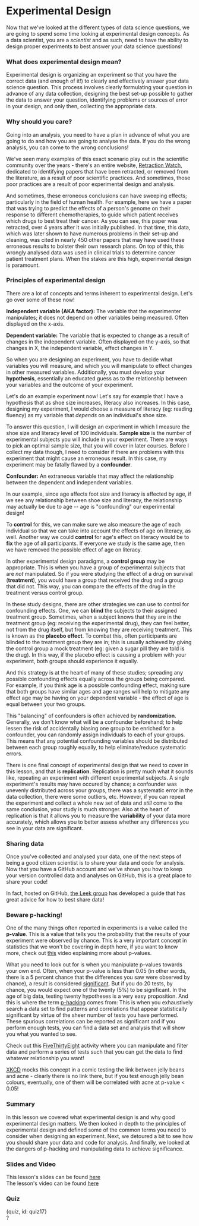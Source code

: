 # Experimental Design

Now that we've looked at the different types of data science questions, we are going to spend some time looking at experimental design concepts. As a data scientist, you are a *scientist* and as such, need to have the ability to design proper experiments to best answer your data science questions! 

### What does experimental design mean? 

Experimental design is organizing an experiment so that you have the correct data (and enough of it!) to clearly and effectively answer your data science question. This process involves clearly formulating your question in advance of any data collection, designing the best set-up possible to gather the data to answer your question, identifying problems or sources of error in your design, and only then, collecting the appropriate data. 

### Why should you care? 

Going into an analysis, you need to have a plan in advance of what you are going to do and how you are going to analyse the data. If you do the wrong analysis, you can come to the wrong conclusions! 

We've seen many examples of this exact scenario play out in the scientific community over the years - there's an entire website, [Retraction Watch](https://retractionwatch.com/), dedicated to identifying papers that have been retracted, or removed from the literature, as a result of poor scientific practices. And sometimes, those poor practices are a result of poor experimental design and analysis.

And sometimes, these erroneous conclusions can have sweeping effects; particularly in the field of human health. For example, here we have a paper that was trying to predict the effects of a person's genome on their response to different chemotherapies, to guide which patient receives which drugs to best treat their cancer. As you can see, this paper was retracted, over 4 years after it was initially published. In that time, this data, which was later shown to have numerous problems in their set-up and cleaning, was cited in nearly 450 other papers that may have used these erroneous results to bolster their own research plans. On top of this, this wrongly analysed data was used in clinical trials to determine cancer patient treatment plans. When the stakes are this high, experimental design is paramount.

### Principles of experimental design

There are a lot of concepts and terms inherent to experimental design. Let's go over some of these now! 

**Independent variable (AKA factor):** The variable that the experimenter manipulates; it does not depend on other variables being measured. Often displayed on the x-axis.
  
**Dependent variable:** The variable that is expected to change as a result of changes in the independent variable. Often displayed on the y-axis, so that changes in X, the independent variable, effect changes in Y. 

So when you are designing an experiment, you have to decide what variables you will measure, and which you will manipulate to effect changes in other measured variables. Additionally, you must develop your **hypothesis**, essentially an educated guess as to the relationship between your variables and the outcome of your experiment. 

Let's do an example experiment now! Let's say for example that I have a hypothesis that as shoe size increases, literacy also increases. In this case, designing my experiment, I would choose a measure of literacy (eg: reading fluency) as my variable that *depends* on an individual's shoe size. 

To answer this question, I will design an experiment in which I measure the shoe size and literacy level of 100 individuals. **Sample size** is the number of experimental subjects you will include in your experiment. There are ways to pick an optimal sample size, that you will cover in later courses. Before I collect my data though, I need to consider if there are problems with this experiment that might cause an erroneous result. In this case, my experiment may be fatally flawed by a **confounder**.

**Confounder:** An extraneous variable that may affect the relationship between the dependent and independent variables. 

In our example, since age affects foot size and literacy is affected by age, if we see any relationship between shoe size and literacy, the relationship may actually be due to age -- age is "confounding" our experimental design!

To **control** for this, we can make sure we also measure the age of each individual so that we can take into account the effects of age on literacy, as well. Another way we could **control** for age's effect on literacy would be to **fix** the age of all participants. If everyone we study is the same age, then we have removed the possible effect of age on literacy. 



In other experimental design paradigms, a **control group** may be appropriate. This is when you have a group of experimental subjects that are *not* manipulated. So if you were studying the effect of a drug on survival (**treatment**), you would have a group that received the drug and a group that did not. This way, you can compare the effects of the drug in the treatment versus control group. 



In these study designs, there are other strategies we can use to control for confounding effects. One, we can **blind** the subjects to their assigned treatment group. Sometimes, when a subject knows that they are in the treatment group (eg: receiving the experimental drug), they can feel better, not from the drug itself, but from knowing they are receiving treatment. This is known as the **placebo effect**. To combat this, often participants are blinded to the treatment group they are in; this is usually achieved by giving the control group a mock treatment (eg: given a sugar pill they are told is the drug). In this way, if the placebo effect is causing a problem with your experiment, both groups should experience it equally. 
  
And this strategy is at the heart of many of these studies; spreading any possible confounding effects equally across the groups being compared. For example, if you think age is a possible confounding effect, making sure that both groups have similar ages and age ranges will help to mitigate any effect age may be having on your dependent variable - the effect of age is equal between your two groups. 

This "balancing" of confounders is often achieved by **randomization**. Generally, we don't know what will be a confounder beforehand; to help lessen the risk of accidentally biasing one group to be enriched for a confounder, you can randomly assign individuals to each of your groups. This means that any potential confounding variables should be distributed between each group roughly equally, to help eliminate/reduce systematic errors. 



There is one final concept of experimental design that we need to cover in this lesson, and that is **replication**. Replication is pretty much what it sounds like, repeating an experiment with different experimental subjects. A single experiment's results may have occured by chance; a confounder was unevenly distributed across your groups, there was a systematic error in the data collection, there were some outliers, etc. However, if you can repeat the experiment and collect a whole new set of data and *still* come to the same conclusion, your study is much stronger. Also at the heart of replication is that it allows you to measure the **variability** of your data more accurately, which allows you to better assess whether any differences you see in your data are significant. 

### Sharing data

Once you've collected and analysed your data, one of the next steps of being a good citizen scientist is to share your data and code for analysis. Now that you have a GitHub account and we've shown you how to keep your version controlled data and analyses on GitHub, this is a great place to share your code! 

In fact, hosted on GitHub, [the Leek group](https://github.com/jtleek/datasharing) has developed a guide that has great advice for how to best share data! 

### Beware p-hacking!

One of the many things often reported in experiments is a value called the **p-value**. This is a value that tells you the probability that the results of your experiment were observed by chance. This is a very important concept in statistics that we won't be covering in depth here, if you want to know more, check out [this](https://www.youtube.com/watch?v=UsU-O2Z1rAs) video explaining more about p-values. 

What you need to look out for is when you manipulate p-values towards your own end. Often, when your p-value is less than 0.05 (in other words, there is a 5 percent chance that the differences you saw were observed by chance), a result is considered [significant](https://xkcd.com/1478/). But if you do 20 tests, by chance, you would expect one of the twenty (5%) to be significant. In the age of big data, testing twenty hypotheses is a very easy proposition. And this is where the term [p-hacking](https://en.wikipedia.org/wiki/Data_dredging) comes from: This is when you exhaustively search a data set to find patterns and correlations that appear statistically significant by virtue of the sheer number of tests you have performed. These spurious correlations can be reported as significant and if you perform enough tests, you can find a data set and analysis that will show you what you wanted to see. 

Check out this [FiveThirtyEight](https://projects.fivethirtyeight.com/p-hacking/) activity where you can manipulate and filter data and perform a series of tests such that you can get the data to find whatever relationship you want!

[XKCD](https://xkcd.com/882/) mocks this concept in a comic testing the link between jelly beans and acne - clearly there is no link there, but if you test enough jelly bean colours, eventually, one of them will be correlated with acne at p-value < 0.05!

### Summary

In this lesson we covered what experimental design is and why good experimental design matters. We then looked in depth to the principles of experimental design and defined some of the common terms you need to consider when designing an experiment. Next, we detoured a bit to see how you should share your data and code for analysis. And finally, we looked at the dangers of p-hacking and manipulating data to achieve significance. 

### Slides and Video

This lesson's slides can be found [here](https://docs.google.com/presentation/d/1qE9-Bkn-wrceLME470xLqaO4yMnIxJar4HXYjyz8YhQ/edit?usp=sharing)  
The lesson's video can be found [here]()  

### Quiz

{quiz, id: quiz17}  
? 
